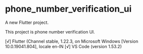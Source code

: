# phone_number_verification_ui

A new Flutter project.

This project is phone number verification UI.

[√] Flutter (Channel stable, 1.22.3, on Microsoft Windows [Version 10.0.19041.804], locale en-IN
[√] VS Code (version 1.53.2)
